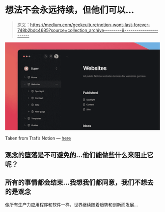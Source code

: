 # 想法不会永远持续，但他们可以…

> 原文：<https://medium.com/geekculture/notion-wont-last-forever-748b2bdc4685?source=collection_archive---------9----------------------->

![](img/c0968a9cd3b16582e9a5ba95de506599.png)

Taken from Traf’s Notion — [here](https://twitter.com/traf/status/1422345122642112516)

## 观念的堕落是不可避免的…他们能做些什么来阻止它呢？

## 所有的事情都会结束…我想我们都同意，我们不想去的是观念

像所有生产力应用程序和软件一样，世界继续随着趋势和创新而发展…